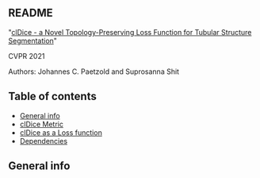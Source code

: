 ## README 

"[clDice - a Novel Topology-Preserving Loss Function for Tubular Structure Segmentation](https://arxiv.org/abs/2003.07311)"

CVPR 2021

Authors:  Johannes C. Paetzold and Suprosanna Shit


## Table of contents

* [General info](#general-info)
* [clDice Metric](#metric)
* [clDice as a Loss function](#loss)
* [Dependencies](#depend)

## General info

